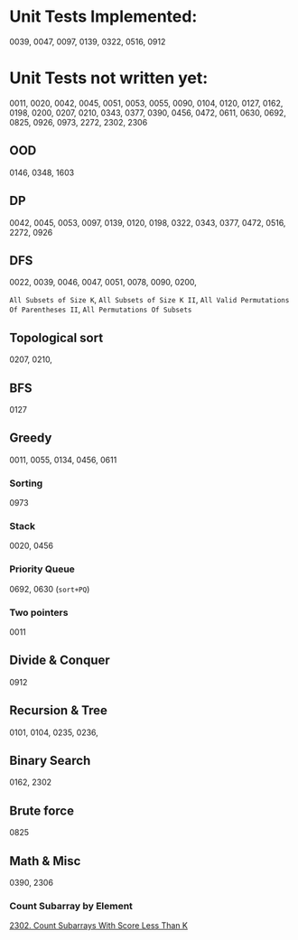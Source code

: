 # Unit Tests Implemented:

0039, 0047, 0097, 0139, 0322, 0516, 0912

# Unit Tests not written yet:
0011, 0020, 0042, 0045, 0051, 0053, 0055, 0090, 0104, 0120, 0127, 0162, 0198, 0200, 0207, 0210, 0343, 0377, 0390, 0456, 0472, 0611, 0630, 0692, 0825, 0926, 0973, 2272, 2302, 2306

## OOD
0146, 0348, 1603

## DP
0042, 0045, 0053, 0097, 0139, 0120, 0198, 0322, 0343, 0377, 0472, 0516, 2272, 0926

## DFS
0022, 0039, 0046, 0047, 0051, 0078, 0090, 0200,

`All Subsets of Size K`, `All Subsets of Size K II`, `All Valid Permutations Of Parentheses II`, `All Permutations Of Subsets`

## Topological sort
0207, 0210,

## BFS
0127

## Greedy
0011, 0055, 0134, 0456, 0611

### Sorting
0973

### Stack
0020, 0456

### Priority Queue
0692, 0630 (`sort+PQ`)

### Two pointers
0011

## Divide & Conquer
0912

## Recursion & Tree
0101, 0104, 0235, 0236, 

## Binary Search
0162, 2302

## Brute force
0825

## Math & Misc
0390, 2306

### Count Subarray by Element
[2302. Count Subarrays With Score Less Than K](https://leetcode.com/problems/count-subarrays-with-score-less-than-k/submissions/)